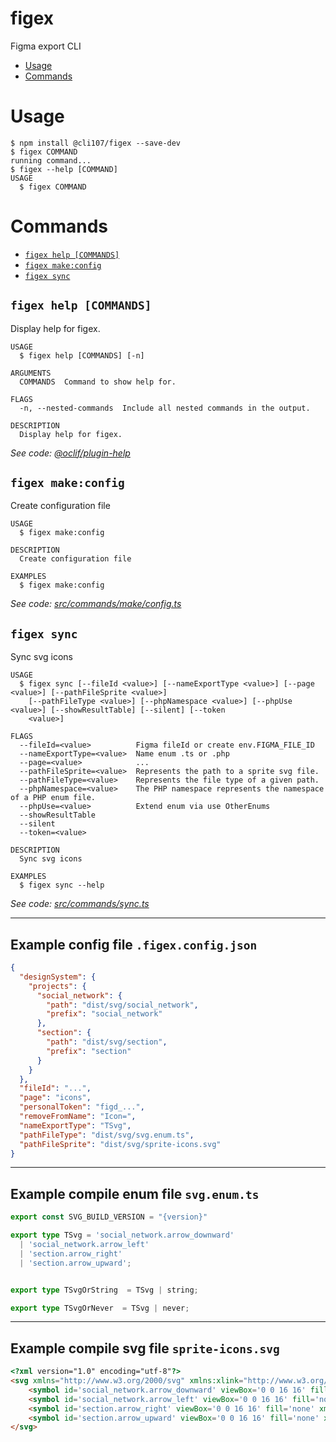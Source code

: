 figex
=================

Figma export CLI

<!-- toc -->
* [Usage](#usage)
* [Commands](#commands)
<!-- tocstop -->

# Usage
```sh-session
$ npm install @cli107/figex --save-dev
$ figex COMMAND
running command...
$ figex --help [COMMAND]
USAGE
  $ figex COMMAND
```

# Commands
<!-- commands -->
* [`figex help [COMMANDS]`](#figex-help-commands)
* [`figex make:config`](#figex-makeconfig)
* [`figex sync`](#figex-sync)

## `figex help [COMMANDS]`

Display help for figex.

```
USAGE
  $ figex help [COMMANDS] [-n]

ARGUMENTS
  COMMANDS  Command to show help for.

FLAGS
  -n, --nested-commands  Include all nested commands in the output.

DESCRIPTION
  Display help for figex.
```

_See code: [@oclif/plugin-help](https://github.com/oclif/plugin-help/blob/v5.2.20/src/commands/help.ts)_

## `figex make:config`

Create configuration file

```
USAGE
  $ figex make:config

DESCRIPTION
  Create configuration file

EXAMPLES
  $ figex make:config
```

_See code: [src/commands/make/config.ts](https://github.com/4746/figex/blob/v0.0.2/src/commands/make/config.ts)_

## `figex sync`

Sync svg icons

```
USAGE
  $ figex sync [--fileId <value>] [--nameExportType <value>] [--page <value>] [--pathFileSprite <value>]
    [--pathFileType <value>] [--phpNamespace <value>] [--phpUse <value>] [--showResultTable] [--silent] [--token
    <value>]

FLAGS
  --fileId=<value>          Figma fileId or create env.FIGMA_FILE_ID
  --nameExportType=<value>  Name enum .ts or .php
  --page=<value>            ...
  --pathFileSprite=<value>  Represents the path to a sprite svg file.
  --pathFileType=<value>    Represents the file type of a given path.
  --phpNamespace=<value>    The PHP namespace represents the namespace of a PHP enum file.
  --phpUse=<value>          Extend enum via use OtherEnums
  --showResultTable
  --silent
  --token=<value>

DESCRIPTION
  Sync svg icons

EXAMPLES
  $ figex sync --help
```

_See code: [src/commands/sync.ts](https://github.com/4746/figex/blob/v0.0.2/src/commands/sync.ts)_
<!-- commandsstop -->


--- 

## Example config file  `.figex.config.json`
```json
{
  "designSystem": {
    "projects": {
      "social_network": {
        "path": "dist/svg/social_network",
        "prefix": "social_network"
      },
      "section": {
        "path": "dist/svg/section",
        "prefix": "section"
      }
    }
  },
  "fileId": "...",
  "page": "icons",
  "personalToken": "figd_...",
  "removeFromName": "Icon=",
  "nameExportType": "TSvg",
  "pathFileType": "dist/svg/svg.enum.ts",
  "pathFileSprite": "dist/svg/sprite-icons.svg"
}
```


---

## Example compile enum file  `svg.enum.ts`
```typescript
export const SVG_BUILD_VERSION = "{version}"

export type TSvg = 'social_network.arrow_downward'
  | 'social_network.arrow_left'
  | 'section.arrow_right'
  | 'section.arrow_upward';


export type TSvgOrString  = TSvg | string;

export type TSvgOrNever  = TSvg | never;
```


---

## Example compile svg file  `sprite-icons.svg`
```html
<?xml version="1.0" encoding="utf-8"?>
<svg xmlns="http://www.w3.org/2000/svg" xmlns:xlink="http://www.w3.org/1999/xlink">
	<symbol id='social_network.arrow_downward' viewBox='0 0 16 16' fill='none' xmlns='http://www.w3.org/2000/svg'><path fill="currentColor" d="M7.333 2.667v8.116L3.6 7.05 2.667 8 8 13.333 13.333 8l-.933-.95-3.733 3.733V2.667z"/></symbol>
	<symbol id='social_network.arrow_left' viewBox='0 0 16 16' fill='none' xmlns='http://www.w3.org/2000/svg'><path fill="currentColor" fill-rule="evenodd" d="M15 8a.5.5 0 0 0-.5-.5H2.707l3.147-3.146a.5.5 0 1 0-.708-.708l-4 4a.5.5 0 0 0 0 .708l4 4a.5.5 0 0 0 .708-.708L2.707 8.5H14.5A.5.5 0 0 0 15 8" clip-rule="evenodd"/></symbol>
	<symbol id='section.arrow_right' viewBox='0 0 16 16' fill='none' xmlns='http://www.w3.org/2000/svg'><path fill="currentColor" fill-rule="evenodd" d="M1 8a.5.5 0 0 1 .5-.5h11.793l-3.147-3.146a.5.5 0 0 1 .708-.708l4 4a.5.5 0 0 1 0 .708l-4 4a.5.5 0 0 1-.708-.708L13.293 8.5H1.5A.5.5 0 0 1 1 8" clip-rule="evenodd"/></symbol>
	<symbol id='section.arrow_upward' viewBox='0 0 16 16' fill='none' xmlns='http://www.w3.org/2000/svg'><path fill="currentColor" d="M7.333 13.333V5.217L3.6 8.95 2.667 8 8 2.667 13.333 8l-.933.95-3.733-3.733v8.116z"/></symbol>
</svg>
```
